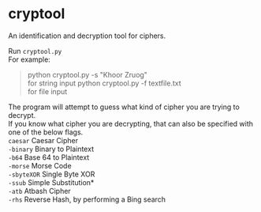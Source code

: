 # cryptool
An identification and decryption tool for ciphers.

Run `cryptool.py` <br />
For example: <br />
> python cryptool.py -s "Khoor Zruog" <br />  for string input
> python cryptool.py -f textfile.txt <br />   for file input

The program will attempt to guess what kind of cipher you are trying to decrypt. <br />
If you know what cipher you are decrypting, that can also be specified with one of the below flags. <br />
`caesar`     Caesar Cipher <br />
`-binary`    Binary to Plaintext <br />
`-b64`       Base 64 to Plaintext <br />
`-morse`     Morse Code <br />
`-sbyteXOR`  Single Byte XOR <br />
`-ssub`      Simple Substitution* <br />
`-atb`       Atbash Cipher <br />
`-rhs`       Reverse Hash, by performing a Bing search

